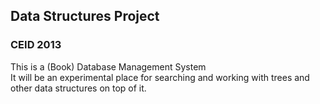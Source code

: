 ## Data Structures Project

### CEID 2013

This is a (Book) Database Management System  
It will be an experimental place for searching and working
with trees and other data structures on top of it.
